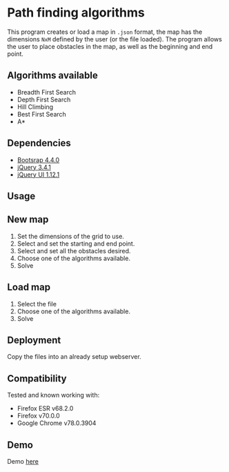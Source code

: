 # Path finding algorithms

This program creates or load a map in `.json` format, the map has the
dimensions `NxM` defined by the user (or the file loaded). The program
allows the user to place obstacles in the map, as well as the beginning
and end point.

## Algorithms available

* Breadth First Search
* Depth First Search
* Hill Climbing
* Best First Search
* A*

## Dependencies

* [Bootsrap 4.4.0](https://getbootstrap.com/)
* [jQuery 3.4.1](https://jquery.com/)
* [jQuery UI 1.12.1](https://jqueryui.com/)

## Usage

## New map

1. Set the dimensions of the grid to use.
1. Select and set the starting and end point.
1. Select and set all the obstacles desired.
1. Choose one of the algorithms available.
1. Solve

## Load map

1. Select the file
1. Choose one of the algorithms available.
1. Solve

## Deployment

Copy the files into an already setup webserver.

## Compatibility

Tested and known working with:

* Firefox ESR v68.2.0
* Firefox v70.0.0
* Google Chrome v78.0.3904

## Demo

Demo [here](https://ia.marianord.com)
